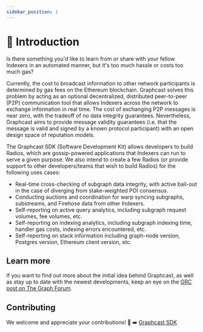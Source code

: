```yaml
---
sidebar_position: 1
---
```


# 👋 Introduction

Is there something you'd like to learn from or share with your fellow Indexers in an automated manner, but it's too much hassle or costs too much gas?

Currently, the cost to broadcast information to other network participants is determined by gas fees on the Ethereum blockchain. Graphcast solves this problem by acting as an optional decentralized, distributed peer-to-peer (P2P) communication tool that allows Indexers across the network to exchange information in real time. The cost of exchanging P2P messages is near zero, with the tradeoff of no data integrity guarantees. Nevertheless, Graphcast aims to provide message validity guarantees (i.e. that the message is valid and signed by a known protocol participant) with an open design space of reputation models.

The Graphcast SDK (Software Development Kit) allows developers to build Radios, which are gossip-powered applications that Indexers can run to serve a given purpose. We also intend to create a few Radios (or provide support to other developers/teams that wish to build Radios) for the following uses cases:

- Real-time cross-checking of subgraph data integrity, with active bail-out in the case of diverging from stake-weighted POI consensus.
- Conducting auctions and coordination for warp syncing subgraphs, substreams, and Firehose data from other Indexers.
- Self-reporting on active query analytics, including subgraph request volumes, fee volumes, etc.
- Self-reporting on indexing analytics, including subgraph indexing time, handler gas costs, indexing errors encountered, etc.
- Self-reporting on stack information including graph-node version, Postgres version, Ethereum client version, etc.

## Learn more

If you want to find out more about the initial idea behind Graphcast, as well as stay up to date with the newest developments, keep an eye on the [GRC post on The Graph Forum](https://forum.thegraph.com/t/grc-001-graphcast-a-gossip-network-for-indexers/3544).

## Contributing

We welcome and appreciate your contributions! 🤝 ➡️ [Graphcast SDK](https://github.com/graphops/graphcast-sdk)
